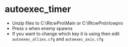 # autoexec_timer

- Unzip files to C:\RtcwPro\Main or C:\RtcwPro\rtcwpro
- Press x when enemy spawns
- If you want to change which key it is using then edit `autoexec_allies.cfg` and `autoexec_axis.cfg`
